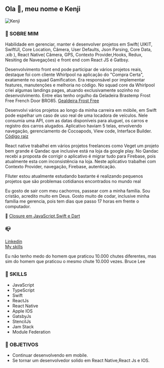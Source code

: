 ## Ola  👋, meu nome e Kenji

![Kenji](https://github-readme-stats.vercel.app/api?username=kenjimaeda54&show_icons=true&theme=radical)



### :man: SOBRE MIM
Habilidade em gerenciar, manter é desenvolver projetos em Swift( UIKIT, SwiftUI, Core Location, Câmera, User Defaults, Json Parsing, Core Data, .xib ), React Native( Câmera, GPS, Contexto Provider,Hooks, Redux, Nesiting de Navegações) e front end com React JS é Gatbsy. 

Desenvolvimento front end pode participar de vários projetos reais, destaque foi com cliente Whirlpool na aplicação do "Compra Certa", exatamente no squad Gamification. 
Era responsável por implementar features, manutenções e melhoria no código. 
No squad core da Whirlpool criei algumas landings pages, atuando exclusivamente sozinho no desenvolvimento. 
Entre elas tenho orgulho da Geladeira Brastemp Frost Free French Door BRO85.
[Gealdeira Frost Free](https://geladeira.brastemp.com.br/BRO85/)

Desenvolvi vários projetos ao longo da minha carreira em móbile, em Swift pode espelhar um caso de uso real de uma locadora de veículos. Nele consumia uma API, com as datas disponíveis para aluguel, os carros e registro dos carros alugados.
Aplicativo haviam 5 telas, envolvendo navegação, gerenciamento de Cocoapods, View code, Interface Builder.
[Código raiz](https://github.com/kenjimaeda54/rentex-your-rent-cars)

React native trabalhei em vários projetos freelances como Veget um projeto bem grande é Qandac que inclusive está na loja da google play. 
No Qandac recebi a proposta de corrigir o aplicativo é migrar tudo para Firebase, pois atualmente esta com inconsistência na loja.
Neste aplicativo trabalhei com Contexto Provider, navegação, Firebase, autenticação.

Flluter estou atualmente estudando bastante é realizando pequenos projetos que são problemas cotidianos encontrados no mundo real

Eu gosto de sair com meu cachorros, passear com a minha família. 
Sou cristão, acredito muito em Deus.
Gosto muito de codar, inclusive minha família me gerencia, pois tem dias que passo 17 horas em frente o computador.


:memo:
[Closure em JavaScript,Swift e Dart](https://www.linkedin.com/pulse/closure-em-swiftdart-e-javascript-ricardo-maeda)

### :mailbox_closed:
[Linkedin](https://www.linkedin.com/in/kenjimaeda1233/)   
[My skills](https://kvm-skills.onrender.com/)

Eu não tenho medo do homem que praticou 10.000 chutes diferentes, mas sim do homem que praticou o mesmo chute 10.000 vezes.
Bruce Lee

### :rocket: SKILLS
- JavaScript
- TypeScript
- Swift
- ReactJs
- React Native
- Apple IOS
- GatsbyJs
- StencilJs
- Jam Stack 
- Module Federation
 

### :triangular_flag_on_post: OBJETIVOS
- Continuar desenvolvendo em mobile. 
- Se tornar um desenvolvedor solido em React Native,React Js e IOS.

